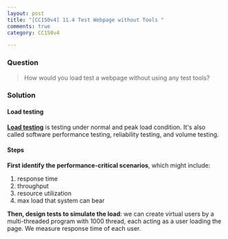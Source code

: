 ```yaml
---
layout: post
title: "[CC150v4] 11.4 Test Webpage without Tools "
comments: true
category: CC150v4

---
```


### Question

> How would you load test a webpage without using any test tools?

### Solution

#### Load testing

__[Load testing](http://en.wikipedia.org/wiki/Load_testing)__ is testing under normal and peak load condition. It's also called software performance testing, reliability testing, and volume testing.

#### Steps

__First identify the performance-critical scenarios__, which might include: 

1. response time
1. throughput
1. resource utilization
1. max load that system can bear

__Then, design tests to simulate the load__: we can create virtual users by a multi-threaded program with 1000 thread, each acting as a user loading the page. We measure response time of each user. 

